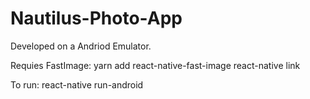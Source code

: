 # Nautilus-Photo-App

Developed on a Andriod Emulator. 

Requies FastImage:
yarn add react-native-fast-image
react-native link

To run:
react-native run-android
